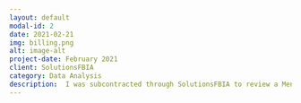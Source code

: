 ```yaml
---
layout: default
modal-id: 2
date: 2021-02-21
img: billing.png
alt: image-alt
project-date: February 2021
client: SolutionsFBIA
category: Data Analysis
description:  I was subcontracted through SolutionsFBIA to review a Mental Health Center's coding over the past 3 years in order to identify areas to maximize reimbursement.
---
```

